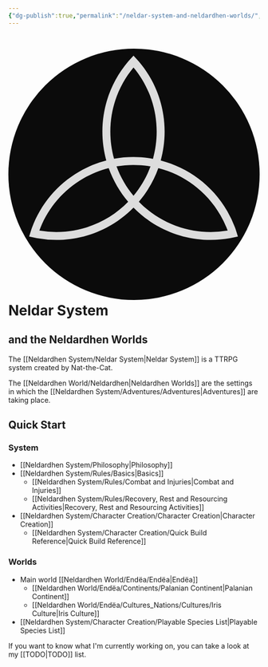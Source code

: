 ```yaml
---
{"dg-publish":true,"permalink":"/neldar-system-and-neldardhen-worlds/","tags":["gardenEntry"]}
---
```


# <svg xmlns="http://www.w3.org/2000/svg" style="height: 512px; width: 512px;" viewBox="0 0 512 512" width="25"><circle cx="256" cy="256" r="256" fill="#0b0b0b" fill-opacity="1"/><g class="" style="" transform="translate(-1,-54)"><path d="M256 74.06c32.76 39.37 52.457 90.004 52.457 145.29 0 21.33-2.937 41.966-8.42 61.534-28.84-5.284-58.69-5.445-88.098-.09-5.467-19.54-8.397-40.147-8.397-61.445 0-55.286 19.698-105.92 52.457-145.29zm-.582 220.687c13.13-.026 26.197 1.1 39.057 3.313-9.017 24.453-22.117 46.918-38.475 66.578-16.365-19.668-29.47-42.144-38.486-66.61 12.6-2.17 25.28-3.256 37.904-3.28zM199.8 301.82c10.063 28.133 25.12 53.896 44.108 76.224-41.252 42.28-98.866 68.52-162.68 68.52a229.29 229.29 0 0 1-38.437-3.243c17.722-48.045 51.722-90.41 99.595-118.05 18.446-10.65 37.758-18.414 57.416-23.45zm112.39.025c57.208 14.6 108.705 51.362 140.595 106.593a229.305 229.305 0 0 1 16.4 34.887 229.14 229.14 0 0 1-38.414 3.24c-63.812 0-121.426-26.242-162.678-68.52 18.98-22.322 34.037-48.076 44.1-76.2zm180.22 154.888-5.44-17.162a246.326 246.326 0 0 0-18.597-40.132c-34.176-59.19-89.39-98.733-150.77-114.67 5.76-20.833 8.854-42.767 8.854-65.42 0-60.5-21.98-115.908-58.365-158.695L256 47.435l-12.092 13.218c-36.386 42.787-58.365 98.195-58.365 158.696 0 22.616 3.085 44.517 8.83 65.32-20.89 5.424-41.4 13.704-60.988 25.013-52.404 30.254-89.403 77-108.264 129.91l-5.425 17.17 17.498 3.843a246.185 246.185 0 0 0 44.036 3.96c68.387 0 130.27-28.075 174.77-73.303 44.5 45.228 106.383 73.302 174.77 73.302 15.04 0 29.76-1.364 44.056-3.963z" fill="#dddddd" fill-opacity="1" transform="translate(25.6, 25.6) scale(0.9, 0.9) rotate(0, 256, 256) skewX(0) skewY(0)"/></g></svg> Neldar System
## and the Neldardhen Worlds


The [[Neldardhen System/Neldar System\|Neldar System]] is a TTRPG system created by Nat-the-Cat.

The [[Neldardhen World/Neldardhen\|Neldardhen Worlds]] are the settings in which the [[Neldardhen System/Adventures/Adventures\|Adventures]] are taking place.

## Quick Start
### System
- [[Neldardhen System/Philosophy\|Philosophy]]
- [[Neldardhen System/Rules/Basics\|Basics]]
	- [[Neldardhen System/Rules/Combat and Injuries\|Combat and Injuries]]
	- [[Neldardhen System/Rules/Recovery, Rest and Resourcing Activities\|Recovery, Rest and Resourcing Activities]]
- [[Neldardhen System/Character Creation/Character Creation\|Character Creation]]
	- [[Neldardhen System/Character Creation/Quick Build Reference\|Quick Build Reference]]

### Worlds
- Main world [[Neldardhen World/Endëa/Endëa\|Endëa]]
	-  [[Neldardhen World/Endëa/Continents/Palanian Continent\|Palanian Continent]]
	- [[Neldardhen World/Endëa/Cultures_Nations/Cultures/Iris Culture\|Iris Culture]]
- [[Neldardhen System/Character Creation/Playable Species List\|Playable Species List]]

If you want to know what I'm currently working on, you can take a look at my [[TODO\|TODO]] list.